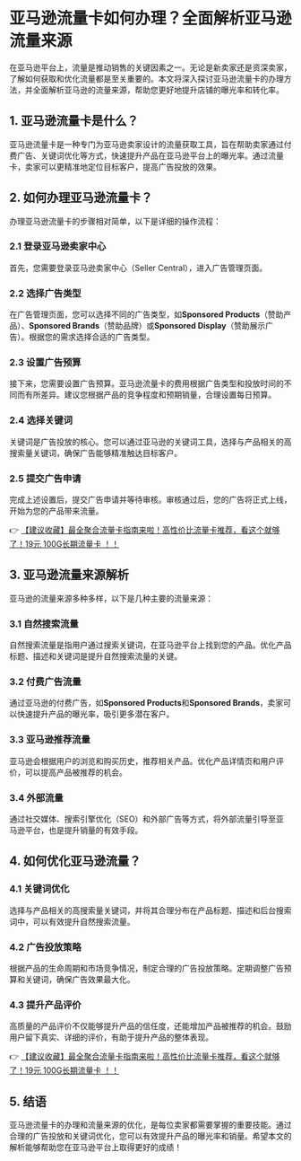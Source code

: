 # 亚马逊流量卡如何办理？全面解析亚马逊流量来源

在亚马逊平台上，流量是推动销售的关键因素之一。无论是新卖家还是资深卖家，了解如何获取和优化流量都是至关重要的。本文将深入探讨亚马逊流量卡的办理方法，并全面解析亚马逊的流量来源，帮助您更好地提升店铺的曝光率和转化率。

## 1. 亚马逊流量卡是什么？

亚马逊流量卡是一种专门为亚马逊卖家设计的流量获取工具，旨在帮助卖家通过付费广告、关键词优化等方式，快速提升产品在亚马逊平台上的曝光率。通过流量卡，卖家可以更精准地定位目标客户，提高广告投放的效果。

## 2. 如何办理亚马逊流量卡？

办理亚马逊流量卡的步骤相对简单，以下是详细的操作流程：

### 2.1 登录亚马逊卖家中心

首先，您需要登录亚马逊卖家中心（Seller Central），进入广告管理页面。

### 2.2 选择广告类型

在广告管理页面，您可以选择不同的广告类型，如**Sponsored Products**（赞助产品）、**Sponsored Brands**（赞助品牌）或**Sponsored Display**（赞助展示广告）。根据您的需求选择合适的广告类型。

### 2.3 设置广告预算

接下来，您需要设置广告预算。亚马逊流量卡的费用根据广告类型和投放时间的不同而有所差异。建议您根据产品的竞争程度和预期销量，合理设置每日预算。

### 2.4 选择关键词

关键词是广告投放的核心。您可以通过亚马逊的关键词工具，选择与产品相关的高搜索量关键词，确保广告能够精准触达目标客户。

### 2.5 提交广告申请

完成上述设置后，提交广告申请并等待审核。审核通过后，您的广告将正式上线，开始为您的产品带来流量。

👉 [【建议收藏】最全聚合流量卡指南来啦！高性价比流量卡推荐，看这个就够了！19元 100G长期流量卡 ！！](https://bit.ly/Liuliangka)

## 3. 亚马逊流量来源解析

亚马逊的流量来源多种多样，以下是几种主要的流量来源：

### 3.1 自然搜索流量

自然搜索流量是指用户通过搜索关键词，在亚马逊平台上找到您的产品。优化产品标题、描述和关键词是提升自然搜索流量的关键。

### 3.2 付费广告流量

通过亚马逊的付费广告，如**Sponsored Products**和**Sponsored Brands**，卖家可以快速提升产品的曝光率，吸引更多潜在客户。

### 3.3 亚马逊推荐流量

亚马逊会根据用户的浏览和购买历史，推荐相关产品。优化产品详情页和用户评价，可以提高产品被推荐的机会。

### 3.4 外部流量

通过社交媒体、搜索引擎优化（SEO）和外部广告等方式，将外部流量引导至亚马逊平台，也是提升销量的有效手段。

## 4. 如何优化亚马逊流量？

### 4.1 关键词优化

选择与产品相关的高搜索量关键词，并将其合理分布在产品标题、描述和后台搜索词中，可以有效提升自然搜索流量。

### 4.2 广告投放策略

根据产品的生命周期和市场竞争情况，制定合理的广告投放策略。定期调整广告预算和关键词，确保广告效果最大化。

### 4.3 提升产品评价

高质量的产品评价不仅能够提升产品的信任度，还能增加产品被推荐的机会。鼓励用户留下真实、详细的评价，有助于提升产品的整体表现。

👉 [【建议收藏】最全聚合流量卡指南来啦！高性价比流量卡推荐，看这个就够了！19元 100G长期流量卡 ！！](https://bit.ly/Liuliangka)

## 5. 结语

亚马逊流量卡的办理和流量来源的优化，是每位卖家都需要掌握的重要技能。通过合理的广告投放和关键词优化，您可以有效提升产品的曝光率和销量。希望本文的解析能够帮助您在亚马逊平台上取得更好的成绩！